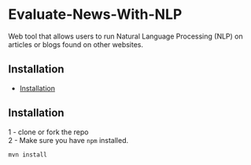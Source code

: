 # Evaluate-News-With-NLP
Web tool that allows users to run Natural Language Processing (NLP) on articles or blogs found on other websites.

## Installation

- [Installation](#installation)


## Installation
1 - clone or fork the repo <br />
2 - Make sure you have `npm` installed.
```
mvn install
```
